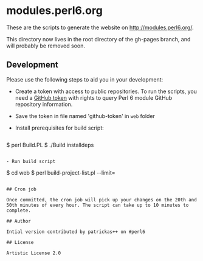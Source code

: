# modules.perl6.org

These are the scripts to generate the website on http://modules.perl6.org/.

This directory now lives in the root directory of the gh-pages branch, and will probably be removed soon.

## Development

Please use the following steps to aid you in your development:
- Create a token with access to public repositories. To run the scripts, you need a [GitHub token](https://github.com/blog/1509-personal-api-tokens) with rights to query Perl 6 module GitHub repository information.

- Save the token in file named 'github-token' in `web` folder

- Install prerequisites for build script:
  ```
$ perl Build.PL
$ ./Build installdeps
```

- Run build script
```
$ cd web
$ perl build-project-list.pl --limit=<number-of-modules>
```

## Cron job

Once committed, the cron job will pick up your changes on the 20th and 50th minutes of every hour. The script can take up to 10 minutes to complete.

## Author

Intial version contributed by patrickas++ on #perl6

## License

Artistic License 2.0
